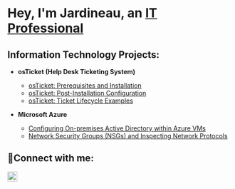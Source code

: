 <h1>Hey, I'm Jardineau, an <a href="https://www.linkedin.com/in/jardineaupierre/">IT Professional</a> </h1></h1>

<h2>Information Technology Projects:</h2>

- <b>osTicket (Help Desk Ticketing System)</b>
  - [osTicket: Prerequisites and Installation](https://github.com/Jardineau/osticket-prereqs)
  - [osTicket: Post-Installation Configuration](https://github.com/Jardineau/post-install-config)
  - [osTicket: Ticket Lifecycle Examples](https://github.com/Jardineau/ticket-lifecycle)

- <b>Microsoft Azure</b>
  - [Configuring On-premises Active Directory within Azure VMs](https://github.com/Jardineau/configure-ad)
  - [Network Security Groups (NSGs) and Inspecting Network Protocols](https://github.com/Jardineau/azure-network-protocols)

<h2>🤳Connect with me:</h2>


[<img align="left" alt="Josh | LinkedIn" width="22px" src="https://cdn.jsdelivr.net/npm/simple-icons@v3/icons/linkedin.svg" />][linkedin]


[linkedin]: [https://linkedin.com/in/Josh](https://www.linkedin.com/in/jardineaupierre/)
